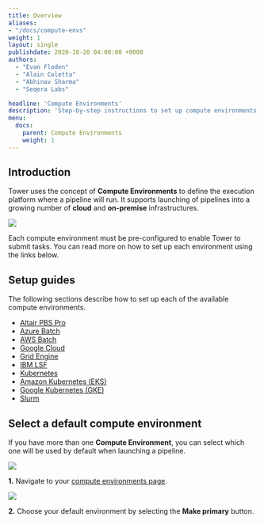 ```yaml
---
title: Overview
aliases:
- "/docs/compute-envs"
weight: 1
layout: single
publishdate: 2020-10-20 04:00:00 +0000
authors:
  - "Evan Floden"
  - "Alain Coletta"
  - "Abhinav Sharma"
  - "Seqera Labs"

headline: 'Compute Environments'
description: 'Step-by-step instructions to set up compute environments in Nextflow Tower.'
menu:
  docs:
    parent: Compute Environments
    weight: 1
---
```


## Introduction

Tower uses the concept of **Compute Environments** to define the execution platform where a pipeline will run. It supports launching of pipelines into a growing number of **cloud** and **on-premise** infrastructures.

![](/uploads/2021/02/compute_env_platforms.png)

Each compute environment must be pre-configured to enable Tower to submit tasks. You can read more on how to set up each environment using the links below.

## Setup guides

The following sections describe how to set up each of the available compute environments.

* [Altair PBS Pro](/docs/compute_altair-pbs-pro/)
* [Azure Batch](/docs/compute_azure-batch/)
* [AWS Batch](/docs/compute_aws-batch/)
* [Google Cloud](/docs/compute_google-cloud/)
* [Grid Engine](/docs/compute_grid-engine/)
* [IBM LSF](/docs/compute_lsf/)
* [Kubernetes](/docs/compute_k8s/)
* [Amazon Kubernetes (EKS)](/docs/compute_eks/)
* [Google Kubernetes (GKE)](/docs/compute_gke/)
* [Slurm](/docs/compute_slurm/)

## Select a default compute environment

If you have more than one **Compute Environment**, you can select which one will be used by default when launching a pipeline.

![](/uploads/2020/09/aws_new_env.png)

**1.** Navigate to your [compute environments page](https://tower.nf/compute-envs).

![](/uploads/2020/10/compute_env_make_primary.png)

**2.** Choose your default environment by selecting the **Make primary** button.   
